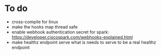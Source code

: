 # To do

- cross-compile for linux
- make the hooks map thread safe
- enable webhook authentication secret for spark: https://developer.ciscospark.com/webhooks-explained.html
- make healthz endpoint serve what is needs to serve to be a real healthz endpoint
